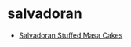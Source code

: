 # salvadoran

 * [Salvadoran Stuffed Masa Cakes](index/s/salvadoran-stuffed-masa-cakes-239963.json)
